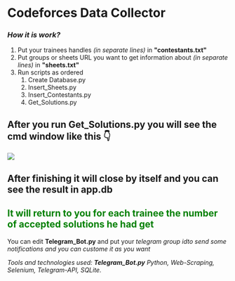 <h1>Codeforces Data Collector</h1>
<h3><em>How it is work?</em></h3>
<ol>
    <li>Put your trainees handles <em>(in separate lines)</em> in <strong>"contestants.txt"</strong></li>
    <li>Put groups or sheets URL you want to get information about <em>(in separate lines)</em> in <strong>"sheets.txt"</strong></li>
    <li>Run scripts as ordered
        <ol>
            <li>Create Database.py</li>
            <li>Insert_Sheets.py</li>
            <li>Insert_Contestants.py</li>
            <li>Get_Solutions.py</li>
        </ol>
    </li>
</ol>

<h2>After you run <strong>Get_Solutions.py</strong> you will see the cmd window like this 👇</h2>
<img src="![scraping](https://user-images.githubusercontent.com/53629881/163649012-1b1b40af-105a-434c-ad8b-d70f8056a39a.PNG)
" />

<h2>After finishing it will close by itself and you can see the result in <strong>app.db</strong> </h2>
<h2 style="color:green;">It will return to you for each trainee the number of accepted solutions he had get</h2>

<p>You can edit <strong>Telegram_Bot.py</strong> and put your <em>telegram group id<em>to send some notifications and you can custome it as you want</p>
  
 <p><em>Tools and technologies used: <strong>Telegram_Bot.py</strong> Python, Web-Scraping, Selenium, Telegram-API, SQLite.</p>
